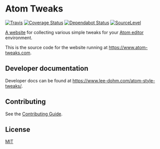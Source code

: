 # Atom Tweaks

[![Travis](https://img.shields.io/travis/lee-dohm/atom-style-tweaks.svg)](https://travis-ci.org/lee-dohm/atom-style-tweaks)
[![Coverage Status](https://coveralls.io/repos/github/lee-dohm/atom-style-tweaks/badge.svg?branch=master)](https://coveralls.io/github/lee-dohm/atom-style-tweaks?branch=master)
[![Dependabot Status](https://api.dependabot.com/badges/status?host=github&repo=lee-dohm/atom-style-tweaks)](https://dependabot.com)
[![SourceLevel](https://app.sourcelevel.io/github/lee-dohm/atom-style-tweaks.svg)](https://app.sourcelevel.io/github/lee-dohm/atom-style-tweaks)

[A website](https://www.atom-tweaks.com) for collecting various simple tweaks for your [Atom editor](https://atom.io) environment.

This is the source code for the website running at <https://www.atom-tweaks.com>.

## Developer documentation

Developer docs can be found at <https://www.lee-dohm.com/atom-style-tweaks/>.

## Contributing

See the [Contributing Guide](CONTRIBUTING.md).

## License

[MIT](https://github.com/lee-dohm/atom-style-tweaks/blob/master/LICENSE.md)
